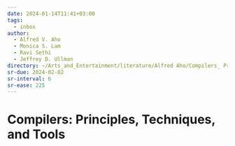 ```yaml
---
date: 2024-01-14T11:41+03:00
tags:
  - inbox
author:
  - Alfred V. Aho
  - Monica S. Lam
  - Ravi Sethi
  - Jeffrey D. Ullman
directory: ~/Arts_and_Entertainment/literature/Alfred Aho/Compilers_ Principles, Techniques, and Tools (1618)/
sr-due: 2024-02-02
sr-interval: 6
sr-ease: 225
---
```


# Compilers: Principles, Techniques, and Tools
